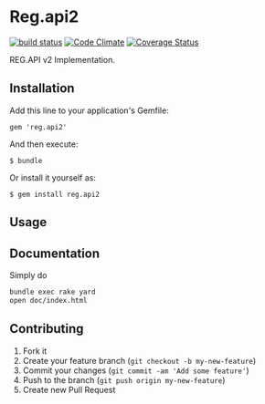 # Reg.api2

[![build status](https://secure.travis-ci.org/regru/reg.api2.png)](https://travis-ci.org/regru/reg.api2)
[![Code Climate](https://codeclimate.com/github/regru/reg.api2.png)](https://codeclimate.com/github/regru/reg.api2)
[![Coverage Status](https://coveralls.io/repos/regru/reg.api2/badge.png?branch=master)](https://coveralls.io/r/regru/reg.api2)

REG.API v2 Implementation.

## Installation

Add this line to your application's Gemfile:

    gem 'reg.api2'

And then execute:

    $ bundle

Or install it yourself as:

    $ gem install reg.api2

## Usage

## Documentation

Simply do

```bash
bundle exec rake yard
open doc/index.html
```

## Contributing

1. Fork it
2. Create your feature branch (`git checkout -b my-new-feature`)
3. Commit your changes (`git commit -am 'Add some feature'`)
4. Push to the branch (`git push origin my-new-feature`)
5. Create new Pull Request
